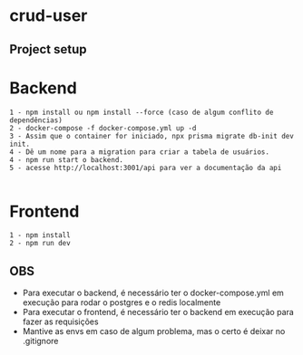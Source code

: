 
# crud-user

## Project setup

# Backend

```
1 - npm install ou npm install --force (caso de algum conflito de dependências)
2 - docker-compose -f docker-compose.yml up -d
3 - Assim que o container for iniciado, npx prisma migrate db-init dev init.
4 - Dê um nome para a migration para criar a tabela de usuários.
4 - npm run start o backend.
5 - acesse http://localhost:3001/api para ver a documentação da api


```

# Frontend

```
1 - npm install
2 - npm run dev
```

## OBS

- Para executar o backend, é necessário ter o docker-compose.yml em execução para rodar o postgres e o redis localmente
- Para executar o frontend, é necessário ter o backend em execução para fazer as requisições
- Mantive as envs em caso de algum problema, mas o certo é deixar no .gitignore